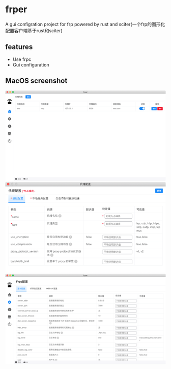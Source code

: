 # frper
A gui configration project for frp powered by rust and sciter(一个frp的图形化配置客户端基于rust和sciter)

## features

+ Use frpc
+ Gui configuration

## MacOS screenshot

![Proxy List](images/1.png)
![Add a new proxy](images/3.png)
![Frpc Settings](images/2.png)

